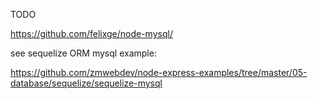 TODO

https://github.com/felixge/node-mysql/

see sequelize ORM mysql example:

https://github.com/zmwebdev/node-express-examples/tree/master/05-database/sequelize/sequelize-mysql

